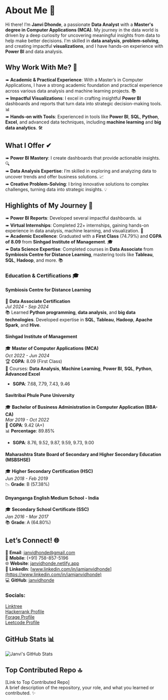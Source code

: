 # About Me 💫

Hi there! I’m **Janvi Dhonde**, a passionate **Data Analyst** with a **Master's degree in Computer Applications (MCA)**. My journey in the data world is driven by a deep curiosity for uncovering meaningful insights from data to help make better decisions. I'm skilled in **data analysis**, **problem-solving**, and creating impactful **visualizations**, and I have hands-on experience with **Power BI** and data analysis. 

## Why Work With Me? 🌟

➠ **Academic & Practical Experience**: With a Master’s in Computer Applications, I have a strong academic foundation and practical experience across various data analysis and machine learning projects. 📚  
➠ **Impactful Visualizations**: I excel in crafting insightful **Power BI** dashboards and reports that turn data into strategic decision-making tools. 📊  
➠ **Hands-on with Tools**: Experienced in tools like **Power BI**, **SQL**, **Python**, **Excel**, and advanced data techniques, including **machine learning** and **big data analytics**. 🛠️  

## What I Offer ✔

➠ **Power BI Mastery**: I create dashboards that provide actionable insights. 🔍  
➠ **Data Analysis Expertise**: I’m skilled in exploring and analyzing data to uncover trends and offer business solutions. 📈  
➠ **Creative Problem-Solving**: I bring innovative solutions to complex challenges, turning data into strategic insights. 💡  

## Highlights of My Journey 🌟

➠ **Power BI Reports**: Developed several impactful dashboards. 📊  
➠ **Virtual Internships**: Completed 22+ internships, gaining hands-on experience in data analysis, machine learning, and visualization. 💼  
➠ **Academic Excellence**: Graduated with a **First Class** (74.79%) and **CGPA of 8.09** from **Sinhgad Institute of Management**. 🎓  
➠ **Data Science Expertise**: Completed courses in **Data Associate** from **Symbiosis Centre for Distance Learning**, mastering tools like **Tableau**, **SQL**, **Hadoop**, and more. 📚  

### Education & Certifications 🎓

#### **Symbiosis Centre for Distance Learning**  
📜 **Data Associate Certification**  
*Jul 2024 - Sep 2024*  
📚 Learned **Python programming**, **data analysis**, and **big data technologies**. Developed expertise in **SQL**, **Tableau**, **Hadoop**, **Apache Spark**, and **Hive**.

#### **Sinhgad Institute of Management**  
🎓 **Master of Computer Applications (MCA)**  
*Oct 2022 - Jun 2024*  
🏆 **CGPA**: 8.09 (First Class)  
📘 Courses: **Data Analysis**, **Machine Learning**, **Power BI**, **SQL**, **Python**, **Advanced Excel**  
- **SGPA**: 7.68, 7.79, 7.43, 9.46

#### **Savitribai Phule Pune University**  
🎓 **Bachelor of Business Administration in Computer Application (BBA-CA)**  
*Mar 2019 - Oct 2022*  
🏅 **CGPA**: 9.42 (A+)  
📊 **Percentage**: 89.85%  
- **SGPA**: 8.76, 9.52, 9.87, 9.59, 9.73, 9.00

#### **Maharashtra State Board of Secondary and Higher Secondary Education (MSBSHSE)**  
🎓 **Higher Secondary Certification (HSC)**  
*Jun 2018 - Feb 2019*  
📉 **Grade**: B (57.38%)

#### **Dnyanganga English Medium School - India**  
🎓 **Secondary School Certificate (SSC)**  
*Jan 2016 - Mar 2017*  
📚 **Grade**: A (64.80%)

## Let’s Connect! 🌐

📧 **Email**: [janvidhonde@gmail.com](mailto:janvidhonde@gmail.com)  
📱 **Mobile**: (+91) 758-857-5196  
🌐 **Website**: [janvidhonde.netlify.app](https://janvidhonde.netlify.app)  
🔗 **LinkedIn**: [www.linkedin.com/in/iamjanvidhonde](https://www.linkedin.com/in/iamjanvidhonde)  
💻 **GitHub**: [janvidhonde](https://github.com/janvidhonde)

### Socials:  
[Linktree](https://linktr.ee/JanviDhonde)  
[Hackerrank Profile](https://www.hackerrank.com/profile/janvidhonde2083)  
[Forage Profile](https://www.theforage.com/profile/R5dwK9gxpuRLKHpbX)  
[Leetcode Profile](https://leetcode.com/u/JanviDhonde/)

## GitHub Stats 📊

![Janvi's GitHub Stats](https://github-readme-stats.vercel.app/api?username=janvidhonde&show_icons=true&hide_title=true)

## Top Contributed Repo 🔝  
[Link to Top Contributed Repo]  
A brief description of the repository, your role, and what you learned or contributed. ✨

